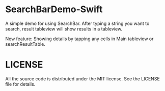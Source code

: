 # SearchBarDemo-Swift

A simple demo for using SearchBar. After typing a string you want to search, result tableview will show results in a tableview. </br>

New feature: Showing details by tapping any cells in Main tableview or searchResultTable.

# LICENSE

All the source code is distributed under the MIT license. See the LICENSE file for details.
